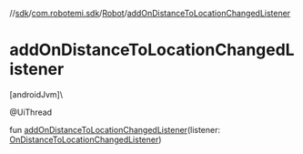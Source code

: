 //[sdk](../../../index.md)/[com.robotemi.sdk](../index.md)/[Robot](index.md)/[addOnDistanceToLocationChangedListener](add-on-distance-to-location-changed-listener.md)

# addOnDistanceToLocationChangedListener

[androidJvm]\

@UiThread

fun [addOnDistanceToLocationChangedListener](add-on-distance-to-location-changed-listener.md)(listener: [OnDistanceToLocationChangedListener](../../com.robotemi.sdk.navigation.listener/-on-distance-to-location-changed-listener/index.md))
